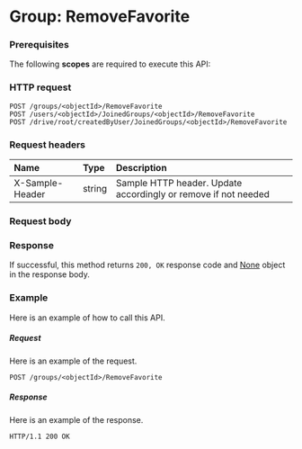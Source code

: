 # Group: RemoveFavorite


### Prerequisites
The following **scopes** are required to execute this API: 
### HTTP request
<!-- { "blockType": "ignored" } -->
```http
POST /groups/<objectId>/RemoveFavorite
POST /users/<objectId>/JoinedGroups/<objectId>/RemoveFavorite
POST /drive/root/createdByUser/JoinedGroups/<objectId>/RemoveFavorite

```
### Request headers
| Name       | Type | Description|
|:---------------|:--------|:----------|
| X-Sample-Header  | string  | Sample HTTP header. Update accordingly or remove if not needed|

### Request body

### Response
If successful, this method returns `200, OK` response code and [None](../resources/none.md) object in the response body.

### Example
Here is an example of how to call this API.
##### Request
Here is an example of the request.
<!-- {
  "blockType": "request",
  "name": "group_removefavorite"
}-->
```http
POST /groups/<objectId>/RemoveFavorite
```

##### Response
Here is an example of the response.
<!-- {
  "blockType": "response",
  "truncated": false,
  "@odata.type": "microsoft.graph.none"
} -->
```http
HTTP/1.1 200 OK
```

<!-- uuid: efa3be96-99de-40be-a010-19c39ffb4bba
2015-10-18 19:39:26 UTC -->
<!-- {
  "type": "#page.annotation",
  "description": "Group: RemoveFavorite",
  "keywords": "",
  "section": "documentation",
  "tocPath": ""
}-->